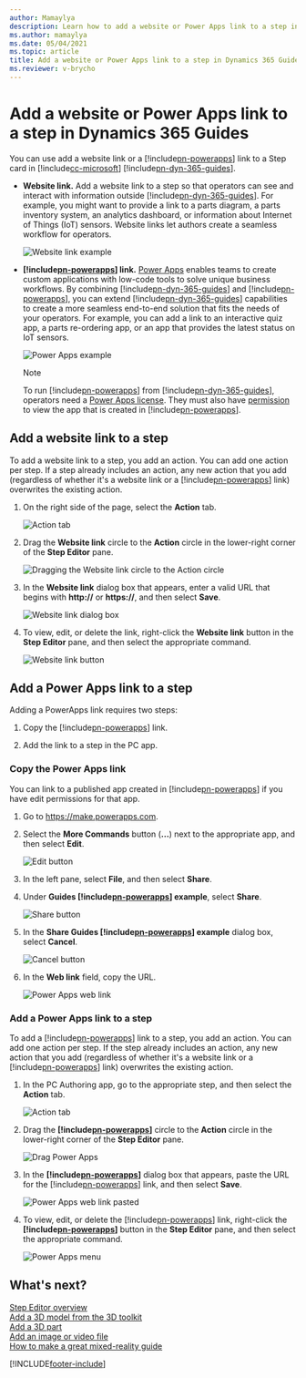 ```yaml
---
author: Mamaylya
description: Learn how to add a website or Power Apps link to a step in Microsoft Dynamics 365 Guides to create a seamless workflow for operators.
ms.author: mamaylya
ms.date: 05/04/2021
ms.topic: article
title: Add a website or Power Apps link to a step in Dynamics 365 Guides
ms.reviewer: v-brycho
---
```


# Add a website or Power Apps link to a step in Dynamics 365 Guides

You can use add a website link or a [!include[pn-powerapps](../includes/pn-powerapps.md)] link to a Step card in [!include[cc-microsoft](../includes/cc-microsoft.md)] [!include[pn-dyn-365-guides](../includes/pn-dyn-365-guides.md)].

- **Website link.** Add a website link to a step so that operators can see and interact with information outside [!include[pn-dyn-365-guides](../includes/pn-dyn-365-guides.md)]. For example, you might want to provide a link to a parts diagram, a parts inventory system, an analytics dashboard, or information about Internet of Things (IoT) sensors. Website links let authors create a seamless workflow for operators.

   ![Website link example](media/website-link-example.JPG "Website link example")

- **[!include[pn-powerapps](../includes/pn-powerapps.md)] link.** [Power Apps](https://products.office.com/business/microsoft-powerapps) enables teams to create custom applications with low-code tools to solve unique business workflows. By combining [!include[pn-dyn-365-guides](../includes/pn-dyn-365-guides.md)] and [!include[pn-powerapps](../includes/pn-powerapps.md)], you can extend [!include[pn-dyn-365-guides](../includes/pn-dyn-365-guides.md)] capabilities to create a more seamless end-to-end solution that fits the needs of your operators. For example, you can add a link to an interactive quiz app, a parts re-ordering app, or an app that provides the latest status on IoT sensors.  

   ![Power Apps example](media/powerapps-example.JPG "Power apps example")

   > [!NOTE]
   > To run [!include[pn-powerapps](../includes/pn-powerapps.md)] from [!include[pn-dyn-365-guides](../includes/pn-dyn-365-guides.md)], operators need a [Power Apps license](https://powerapps.microsoft.com/pricing/). They must also have [permission](/powerapps/maker/canvas-apps/share-app#share-an-app) to view the app that is created in [!include[pn-powerapps](../includes/pn-powerapps.md)].

## Add a website link to a step

To add a website link to a step, you add an action. You can add one action per step. If a step already includes an action, any new action that you add (regardless of whether it's a website link or a [!include[pn-powerapps](../includes/pn-powerapps.md)] link) overwrites the existing action. 

1. On the right side of the page, select the **Action** tab.

    ![Action tab](media/powerapps-action-tab.PNG "Action tab")
 
2. Drag the **Website link** circle to the **Action** circle in the lower-right corner of the **Step Editor** pane.

    ![Dragging the Website link circle to the Action circle](media/website-link-drag-action.PNG "Dragging the Website link circle to the Action circle")

3. In the **Website link** dialog box that appears, enter a valid URL that begins with **http://** or **https://**, and then select **Save**.

    ![Website link dialog box](media/website-dialog.PNG "Website link dialog box")

4. To view, edit, or delete the link, right-click the **Website link** button in the **Step Editor** pane, and then select the appropriate command.

    ![Website link button](media/powerapps-menu.PNG "Website link button")

## Add a Power Apps link to a step

Adding a PowerApps link requires two steps:

1. Copy the [!include[pn-powerapps](../includes/pn-powerapps.md)] link.

2. Add the link to a step in the PC app.

### Copy the Power Apps link

You can link to a published app created in [!include[pn-powerapps](../includes/pn-powerapps.md)] if you have edit permissions for that app. 

1.	Go to <https://make.powerapps.com>.

2.	Select the **More Commands** button (**…**)  next to the appropriate app, and then select **Edit**.

     ![Edit button](media/powerapps-home.PNG "Edit button")
 
3.	In the left pane, select **File**, and then select **Share**.      
 
4.	Under **Guides [!include[pn-powerapps](../includes/pn-powerapps.md)] example**, select **Share**.

     ![Share button](media/powerapps-share-button.PNG "Share button")

5.	In the **Share Guides [!include[pn-powerapps](../includes/pn-powerapps.md)] example** dialog box, select **Cancel**.

     ![Cancel button](media/powerapps-cancel-button.PNG "Cancel button")

6.	In the **Web link** field, copy the URL. 

     ![Power Apps web link](media/powerapps-url.PNG "Power Apps web link")

### Add a Power Apps link to a step 

To add a [!include[pn-powerapps](../includes/pn-powerapps.md)] link to a step, you add an action. You can add one action per step. If the step already includes an action, any new action that you add (regardless of whether it's a website link or a [!include[pn-powerapps](../includes/pn-powerapps.md)] link) overwrites the existing action.

1.	In the PC Authoring app, go to the appropriate step, and then select the **Action** tab.

     ![Action tab](media/powerapps-action-tab.PNG "Action tab")

2.	Drag the **[!include[pn-powerapps](../includes/pn-powerapps.md)]** circle to the **Action** circle in the lower-right corner of the **Step Editor** pane.

     ![Drag Power Apps](media/powerapps-drag-action.PNG "Drag Power Apps")
     
3.	In the **[!include[pn-powerapps](../includes/pn-powerapps.md)]** dialog box that appears, paste the URL for the [!include[pn-powerapps](../includes/pn-powerapps.md)] link, and then select **Save**.

     ![Power Apps web link pasted](media/powerapps-paste-url.PNG "Power Apps web link pasted")

4.	To view, edit, or delete the [!include[pn-powerapps](../includes/pn-powerapps.md)] link, right-click the **[!include[pn-powerapps](../includes/pn-powerapps.md)]** button in the **Step Editor** pane, and then select the appropriate command.

     ![Power Apps menu](media/powerapps-menu.PNG "Power Apps menu")
     
## What's next?

[Step Editor overview](pc-app-step-editor-overview.md)<br>
[Add a 3D model from the 3D toolkit](pc-app-add-3D-model.md)<br>
[Add a 3D part](pc-app-add-3D-part.md)<br>
[Add an image or video file](pc-app-add-media.md)<br>
[How to make a great mixed-reality guide](great-guide.md) 


[!INCLUDE[footer-include](../includes/footer-banner.md)]
